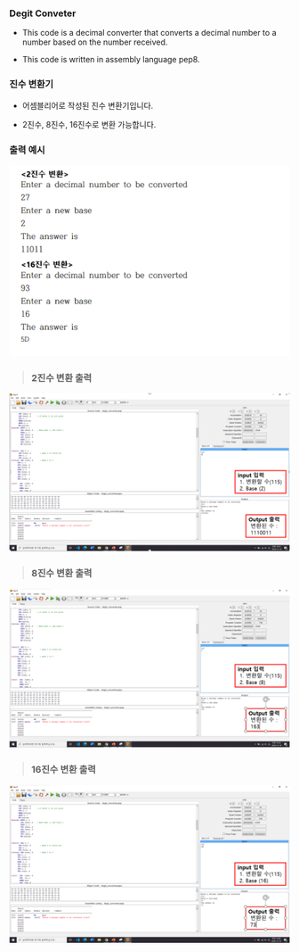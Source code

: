 ### Degit Conveter

 - This code is a decimal converter that converts a decimal number to a number based on the number received.

 - This code is written in assembly language pep8.
 
### 진수 변환기

 - 어셈블리어로 작성된 진수 변환기입니다.
 
 - 2진수, 8진수, 16진수로 변환 가능합니다.
 
### 출력 예시

![output example](https://github.com/Byung-moon/assembly/blob/master/images/ouput_example.PNG)

> ### 2진수 변환 출력

![base2](https://github.com/Byung-moon/assembly/blob/master/images/2%EC%A7%84%EC%88%98%EB%B3%80%ED%99%98%EC%B6%9C%EB%A0%A5.PNG)

> ### 8진수 변환 출력

![base8](https://github.com/Byung-moon/assembly/blob/master/images/8%EC%A7%84%EC%88%98%EB%B3%80%ED%99%98%EC%B6%9C%EB%A0%A5.PNG)

> ### 16진수 변환 출력

![base16](https://github.com/Byung-moon/assembly/blob/master/images/16%EC%A7%84%EC%88%98%EB%B3%80%ED%99%98%EC%B6%9C%EB%A0%A5.PNG)
